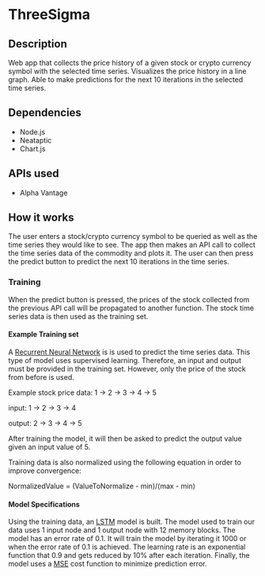# ThreeSigma

## Description
Web app that collects the price history of a given stock or crypto currency symbol with the selected time series. 
Visualizes the price history in a line graph. Able to make predictions for the next 10 iterations in the selected time series.

## Dependencies
* Node.js
* Neataptic
* Chart.js

## APIs used
* Alpha Vantage

## How it works
The user enters a stock/crypto currency symbol to be queried as well as the time series they would like to see. The app then 
makes an API call to collect the time series data of the commodity and plots it. The user can then press the predict button to 
predict the next 10 iterations in the time series. 

### Training
When the predict button is pressed, the prices of the stock collected from the previous API call will be propagated to another function. 
The stock time series data is then used as the training set. 

#### Example Training set
A [Recurrent Neural Network](https://en.wikipedia.org/wiki/Recurrent_neural_network) is is used to predict the time series data.
This type of model uses supervised learning. Therefore, an input and output must be provided in the training set. However, only
the price of the stock from before is used. 

Example stock price data: 1 -> 2 -> 3 -> 4 -> 5

input: 1 -> 2 -> 3 -> 4

output: 2 -> 3 -> 4 -> 5

After training the model, it will then be asked to predict the output value given an input value of 5.

Training data is also normalized using the following equation in order to improve convergence:

NormalizedValue = (ValueToNormalize - min)/(max - min)

#### Model Specifications
Using the training data, an [LSTM](https://en.wikipedia.org/wiki/Long_short-term_memory) model is built. 
The model used to train our data uses 1 input node and 1 output node with 12 memory blocks. The model has an error rate of 0.1. It will train the model by iterating it 1000 or when the error rate of 0.1 is achieved. The learning rate is an exponential function that 0.9 and gets reduced by 10% after each iteration. Finally, the model uses a [MSE](https://en.wikipedia.org/wiki/Mean_squared_error) cost function to minimize prediction error.
